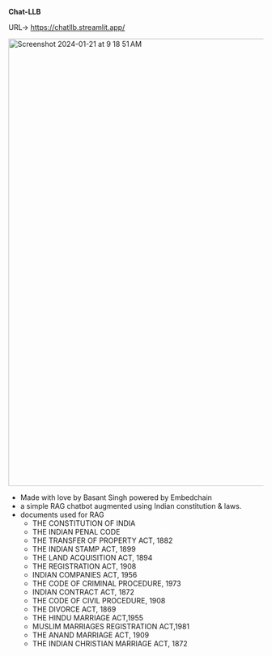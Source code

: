**Chat-LLB**

URL-> https://chatllb.streamlit.app/

<img width="885" alt="Screenshot 2024-01-21 at 9 18 51 AM" src="https://github.com/Guggu-Gill/Chat_LLB/assets/128667568/9429b028-607e-45f8-8fae-228ff7a2f135">


- Made with love by Basant Singh powered by Embedchain
- a simple RAG chatbot augmented using Indian constitution & laws.
- documents used for RAG
  - THE CONSTITUTION OF INDIA
  - THE INDIAN PENAL CODE
  - THE TRANSFER OF PROPERTY ACT, 1882
  - THE INDIAN STAMP ACT, 1899
  - THE LAND ACQUISITION ACT, 1894
  - THE REGISTRATION ACT, 1908
  - INDIAN COMPANIES ACT, 1956
  - THE CODE OF CRIMINAL PROCEDURE, 1973
  - INDIAN CONTRACT ACT, 1872
  - THE CODE OF CIVIL PROCEDURE, 1908
  - THE DIVORCE ACT, 1869
  - THE HINDU MARRIAGE ACT,1955
  - MUSLIM MARRIAGES REGISTRATION ACT,1981
  - THE ANAND MARRIAGE ACT, 1909
  - THE INDIAN CHRISTIAN MARRIAGE ACT, 1872
